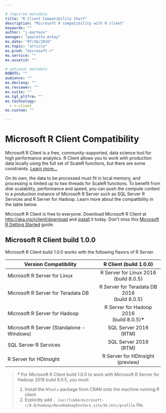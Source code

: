 ```yaml
---

# required metadata
title: "R Client Compatibility Chart"
description: "Microsoft R compatibility with R client"
keywords: ""
author: "j-martens"
manager: "paulette.mckay"
ms.date: "07/16/2016"
ms.topic: "article"
ms.prod: "microsoft-r"
ms.service: ""
ms.assetid: ""

# optional metadata
ROBOTS: ""
audience: ""
ms.devlang: ""
ms.reviewer: ""
ms.suite: ""
ms.tgt_pltfrm: ""
ms.technology: 
  - r-client
ms.custom: ""

---
```


# Microsoft R Client Compatibility

Microsoft R Client is a free, community-supported, data science tool for high performance analytics.  R Client allows you to work with production data locally using the full set of ScaleR functions, but there are some constraints.  [Learn more...](microsoft-r-getting-started.md#mrc)

On its own, the data to be processed must fit in local memory, and processing is limited up to two threads for ScaleR functions. To benefit from disk scalability, performance and speed, you can push the compute context to a production instance of Microsoft R Server such as SQL Server R Services and R Server for Hadoop. Learn more about the compatibility in the table below.

Microsoft R Client is free to everyone. Download Microsoft R Client at http://aka.ms/rclient/download and [install](install-r-client-windows.md) it today. Don't miss this [Microsoft R Getting Started](microsoft-r-getting-started.md) guide.

## Microsoft R Client build 1.0.0

Microsoft R Client build 1.0.0 works with the following flavors of R Server. 

|Version Compatibility   |R Client (build 1.0.0)|
|-----------|:--------------------------:|
|Microsoft R Server for Linux|R Server for Linux 2016<br>(build 8.0.5)|
|Microsoft R Server for Teradata DB|R Server for Teradata DB 2016<br>(build 8.0.5)|
|Microsoft R Server for Hadoop|R Server for Hadoop 2016<br>(build 8.0.5)**&ast;**|
|Microsoft R Server (Standalone - Windows)|SQL Server 2016<br>(RTM)|
|SQL Server R Services|SQL Server 2016<br>(RTM)|
|R Server for HDInsight|R Server for HDInsight<br>(preview)|

>**&ast;** For Microsoft R Client build 1.0.0 to work with Microsoft R Server for Hadoop 2016 build 8.0.5, you must:
>1. Install the `RTools` package from CRAN onto the machine running R client.
>1. Explicitly add `. /usr/lib64/microsoft-r/8.0/hadoop/RevoHadoopEnvVars.site` to `/etc/profile` file.